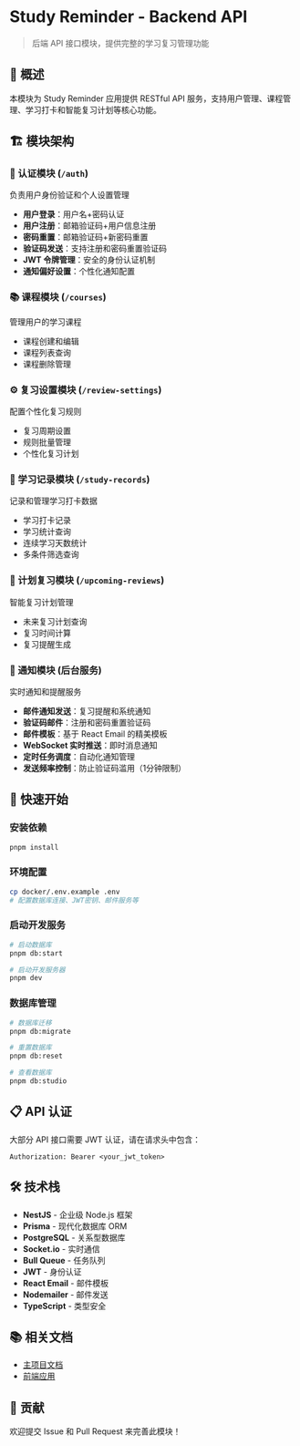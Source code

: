 # Study Reminder - Backend API

> 后端 API 接口模块，提供完整的学习复习管理功能

## 📖 概述

本模块为 Study Reminder 应用提供 RESTful API 服务，支持用户管理、课程管理、学习打卡和智能复习计划等核心功能。

## 🏗️ 模块架构

### 🔐 认证模块 (`/auth`)

负责用户身份验证和个人设置管理

- **用户登录**：用户名+密码认证
- **用户注册**：邮箱验证码+用户信息注册
- **密码重置**：邮箱验证码+新密码重置
- **验证码发送**：支持注册和密码重置验证码
- **JWT 令牌管理**：安全的身份认证机制
- **通知偏好设置**：个性化通知配置

### 📚 课程模块 (`/courses`)

管理用户的学习课程

- 课程创建和编辑
- 课程列表查询
- 课程删除管理

### ⚙️ 复习设置模块 (`/review-settings`)

配置个性化复习规则

- 复习周期设置
- 规则批量管理
- 个性化复习计划

### 📝 学习记录模块 (`/study-records`)

记录和管理学习打卡数据

- 学习打卡记录
- 学习统计查询
- 连续学习天数统计
- 多条件筛选查询

### 🔄 计划复习模块 (`/upcoming-reviews`)

智能复习计划管理

- 未来复习计划查询
- 复习时间计算
- 复习提醒生成

### 🔔 通知模块 (后台服务)

实时通知和提醒服务

- **邮件通知发送**：复习提醒和系统通知
- **验证码邮件**：注册和密码重置验证码
- **邮件模板**：基于 React Email 的精美模板
- **WebSocket 实时推送**：即时消息通知
- **定时任务调度**：自动化通知管理
- **发送频率控制**：防止验证码滥用（1分钟限制）

## 🚀 快速开始

### 安装依赖

```bash
pnpm install
```

### 环境配置

```bash
cp docker/.env.example .env
# 配置数据库连接、JWT密钥、邮件服务等
```

### 启动开发服务

```bash
# 启动数据库
pnpm db:start

# 启动开发服务器
pnpm dev
```

### 数据库管理

```bash
# 数据库迁移
pnpm db:migrate

# 重置数据库
pnpm db:reset

# 查看数据库
pnpm db:studio
```

## 📋 API 认证

大部分 API 接口需要 JWT 认证，请在请求头中包含：

```
Authorization: Bearer <your_jwt_token>
```

## 🛠️ 技术栈

- **NestJS** - 企业级 Node.js 框架
- **Prisma** - 现代化数据库 ORM
- **PostgreSQL** - 关系型数据库
- **Socket.io** - 实时通信
- **Bull Queue** - 任务队列
- **JWT** - 身份认证
- **React Email** - 邮件模板
- **Nodemailer** - 邮件发送
- **TypeScript** - 类型安全

## 📚 相关文档

- [主项目文档](../../README.md)
- [前端应用](../app/README.md)

## 🤝 贡献

欢迎提交 Issue 和 Pull Request 来完善此模块！
